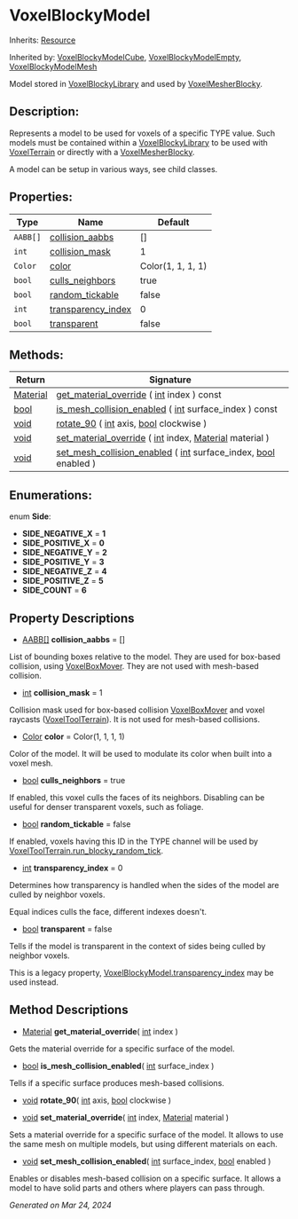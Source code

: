 # VoxelBlockyModel

Inherits: [Resource](https://docs.godotengine.org/en/stable/classes/class_resource.html)

Inherited by: [VoxelBlockyModelCube](VoxelBlockyModelCube.md), [VoxelBlockyModelEmpty](VoxelBlockyModelEmpty.md), [VoxelBlockyModelMesh](VoxelBlockyModelMesh.md)

Model stored in [VoxelBlockyLibrary](VoxelBlockyLibrary.md) and used by [VoxelMesherBlocky](VoxelMesherBlocky.md).

## Description: 

Represents a model to be used for voxels of a specific TYPE value. Such models must be contained within a [VoxelBlockyLibrary](VoxelBlockyLibrary.md) to be used with [VoxelTerrain](VoxelTerrain.md) or directly with a [VoxelMesherBlocky](VoxelMesherBlocky.md).

A model can be setup in various ways, see child classes.

## Properties: 


Type      | Name                                         | Default           
--------- | -------------------------------------------- | ------------------
`AABB[]`  | [collision_aabbs](#i_collision_aabbs)        | []                
`int`     | [collision_mask](#i_collision_mask)          | 1                 
`Color`   | [color](#i_color)                            | Color(1, 1, 1, 1) 
`bool`    | [culls_neighbors](#i_culls_neighbors)        | true              
`bool`    | [random_tickable](#i_random_tickable)        | false             
`int`     | [transparency_index](#i_transparency_index)  | 0                 
`bool`    | [transparent](#i_transparent)                | false             
<p></p>

## Methods: 


Return                                                                          | Signature                                                                                                                                                                                                                           
------------------------------------------------------------------------------- | ------------------------------------------------------------------------------------------------------------------------------------------------------------------------------------------------------------------------------------
[Material](https://docs.godotengine.org/en/stable/classes/class_material.html)  | [get_material_override](#i_get_material_override) ( [int](https://docs.godotengine.org/en/stable/classes/class_int.html) index ) const                                                                                              
[bool](https://docs.godotengine.org/en/stable/classes/class_bool.html)          | [is_mesh_collision_enabled](#i_is_mesh_collision_enabled) ( [int](https://docs.godotengine.org/en/stable/classes/class_int.html) surface_index ) const                                                                              
[void](#)                                                                       | [rotate_90](#i_rotate_90) ( [int](https://docs.godotengine.org/en/stable/classes/class_int.html) axis, [bool](https://docs.godotengine.org/en/stable/classes/class_bool.html) clockwise )                                           
[void](#)                                                                       | [set_material_override](#i_set_material_override) ( [int](https://docs.godotengine.org/en/stable/classes/class_int.html) index, [Material](https://docs.godotengine.org/en/stable/classes/class_material.html) material )           
[void](#)                                                                       | [set_mesh_collision_enabled](#i_set_mesh_collision_enabled) ( [int](https://docs.godotengine.org/en/stable/classes/class_int.html) surface_index, [bool](https://docs.godotengine.org/en/stable/classes/class_bool.html) enabled )  
<p></p>

## Enumerations: 

enum **Side**: 

- <span id="i_SIDE_NEGATIVE_X"></span>**SIDE_NEGATIVE_X** = **1**
- <span id="i_SIDE_POSITIVE_X"></span>**SIDE_POSITIVE_X** = **0**
- <span id="i_SIDE_NEGATIVE_Y"></span>**SIDE_NEGATIVE_Y** = **2**
- <span id="i_SIDE_POSITIVE_Y"></span>**SIDE_POSITIVE_Y** = **3**
- <span id="i_SIDE_NEGATIVE_Z"></span>**SIDE_NEGATIVE_Z** = **4**
- <span id="i_SIDE_POSITIVE_Z"></span>**SIDE_POSITIVE_Z** = **5**
- <span id="i_SIDE_COUNT"></span>**SIDE_COUNT** = **6**


## Property Descriptions

- [AABB[]](https://docs.godotengine.org/en/stable/classes/class_aabb[].html)<span id="i_collision_aabbs"></span> **collision_aabbs** = []

List of bounding boxes relative to the model. They are used for box-based collision, using [VoxelBoxMover](VoxelBoxMover.md). They are not used with mesh-based collision.

- [int](https://docs.godotengine.org/en/stable/classes/class_int.html)<span id="i_collision_mask"></span> **collision_mask** = 1

Collision mask used for box-based collision [VoxelBoxMover](VoxelBoxMover.md) and voxel raycasts ([VoxelToolTerrain](VoxelToolTerrain.md)). It is not used for mesh-based collisions.

- [Color](https://docs.godotengine.org/en/stable/classes/class_color.html)<span id="i_color"></span> **color** = Color(1, 1, 1, 1)

Color of the model. It will be used to modulate its color when built into a voxel mesh.

- [bool](https://docs.godotengine.org/en/stable/classes/class_bool.html)<span id="i_culls_neighbors"></span> **culls_neighbors** = true

If enabled, this voxel culls the faces of its neighbors. Disabling can be useful for denser transparent voxels, such as foliage.

- [bool](https://docs.godotengine.org/en/stable/classes/class_bool.html)<span id="i_random_tickable"></span> **random_tickable** = false

If enabled, voxels having this ID in the TYPE channel will be used by [VoxelToolTerrain.run_blocky_random_tick](VoxelToolTerrain.md#i_run_blocky_random_tick).

- [int](https://docs.godotengine.org/en/stable/classes/class_int.html)<span id="i_transparency_index"></span> **transparency_index** = 0

Determines how transparency is handled when the sides of the model are culled by neighbor voxels.

Equal indices culls the face, different indexes doesn't.

- [bool](https://docs.godotengine.org/en/stable/classes/class_bool.html)<span id="i_transparent"></span> **transparent** = false

Tells if the model is transparent in the context of sides being culled by neighbor voxels.

This is a legacy property, [VoxelBlockyModel.transparency_index](VoxelBlockyModel.md#i_transparency_index) may be used instead.

## Method Descriptions

- [Material](https://docs.godotengine.org/en/stable/classes/class_material.html)<span id="i_get_material_override"></span> **get_material_override**( [int](https://docs.godotengine.org/en/stable/classes/class_int.html) index ) 

Gets the material override for a specific surface of the model.

- [bool](https://docs.godotengine.org/en/stable/classes/class_bool.html)<span id="i_is_mesh_collision_enabled"></span> **is_mesh_collision_enabled**( [int](https://docs.godotengine.org/en/stable/classes/class_int.html) surface_index ) 

Tells if a specific surface produces mesh-based collisions.

- [void](#)<span id="i_rotate_90"></span> **rotate_90**( [int](https://docs.godotengine.org/en/stable/classes/class_int.html) axis, [bool](https://docs.godotengine.org/en/stable/classes/class_bool.html) clockwise ) 


- [void](#)<span id="i_set_material_override"></span> **set_material_override**( [int](https://docs.godotengine.org/en/stable/classes/class_int.html) index, [Material](https://docs.godotengine.org/en/stable/classes/class_material.html) material ) 

Sets a material override for a specific surface of the model. It allows to use the same mesh on multiple models, but using different materials on each.

- [void](#)<span id="i_set_mesh_collision_enabled"></span> **set_mesh_collision_enabled**( [int](https://docs.godotengine.org/en/stable/classes/class_int.html) surface_index, [bool](https://docs.godotengine.org/en/stable/classes/class_bool.html) enabled ) 

Enables or disables mesh-based collision on a specific surface. It allows a model to have solid parts and others where players can pass through.

_Generated on Mar 24, 2024_
